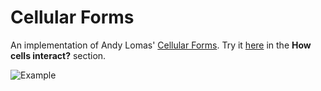 # Cellular Forms

An implementation of Andy Lomas' [Cellular Forms](http://www.andylomas.com/extra/andylomas_paper_cellular_forms_aisb50.pdf). Try it [here](https://colab.research.google.com/drive/1ltqhn_LxO09dSGlW7qBBEJt0T-fwf1FG#scrollTo=3XyobzUQVHiM) in the __How cells interact?__ section.

![Example](https://www.michaelfogleman.com/static/cellular-forms/2.png)
